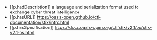 

- [[p.hadDescription]] a language and serialization format used to exchange cyber threat intelligence 
- [[p.hasURL]] https://oasis-open.github.io/cti-documentation/stix/intro.html
- [[p.hasSpecification]] https://docs.oasis-open.org/cti/stix/v2.1/os/stix-v2.1-os.html